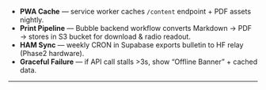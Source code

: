 - **PWA Cache** — service worker caches `/content` endpoint + PDF assets nightly.  
- **Print Pipeline** — Bubble backend workflow converts Markdown → PDF → stores in S3 bucket for download & radio readout.  
- **HAM Sync** — weekly CRON in Supabase exports bulletin to HF relay (Phase2 hardware).  
- **Graceful Failure** — if API call stalls >3s, show “Offline Banner” + cached data.  
---